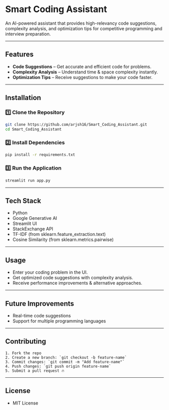 
# Smart Coding Assistant

An AI-powered assistant that provides high-relevancy code suggestions, complexity analysis, and optimization tips for competitive programming and interview preparation.

---

## Features
- **Code Suggestions** – Get accurate and efficient code for problems.
- **Complexity Analysis** – Understand time & space complexity instantly.
- **Optimization Tips** – Receive suggestions to make your code faster.

---

## Installation
### 1️⃣ Clone the Repository
```bash
git clone https://github.com/arjsh16/Smart_Coding_Assistant.git
cd Smart_Coding_Assistant
```

### 2️⃣ Install Dependencies
```bash
pip install -r requirements.txt
```

### 3️⃣ Run the Application
```bash
streamlit run app.py
```

---

## Tech Stack
- Python
- Google Generative AI
- Streamlit UI 
- StackExchange API
- TF-IDF (from sklearn.feature_extraction.text)
- Cosine Similarity (from sklearn.metrics.pairwise)
 
---

## Usage

- Enter your coding problem in the UI.
- Get optimized code suggestions with complexity analysis.
- Receive performance improvements & alternative approaches.

---

## Future Improvements
- Real-time code suggestions
- Support for multiple programming languages

---

## Contributing
```
1. Fork the repo
2. Create a new branch: `git checkout -b feature-name`
3. Commit changes: `git commit -m "Add feature-name"`
4. Push changes: `git push origin feature-name`
5. Submit a pull request 🔥
```
---

## License

- MIT License
